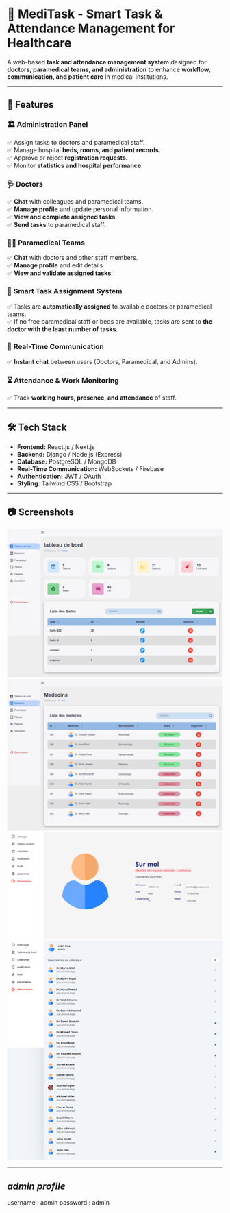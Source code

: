 # 🏥 MediTask - Smart Task & Attendance Management for Healthcare  

A web-based **task and attendance management system** designed for **doctors, paramedical teams, and administration** to enhance **workflow, communication, and patient care** in medical institutions.  

---

## 🚀 Features  

### 🏛 **Administration Panel**  
✅ Assign tasks to doctors and paramedical staff.  
✅ Manage hospital **beds, rooms, and patient records**.  
✅ Approve or reject **registration requests**.  
✅ Monitor **statistics and hospital performance**.  

### 🩺 **Doctors**  
✅ **Chat** with colleagues and paramedical teams.  
✅ **Manage profile** and update personal information.  
✅ **View and complete assigned tasks**.  
✅ **Send tasks** to paramedical staff.  

### 👨‍⚕️ **Paramedical Teams**  
✅ **Chat** with doctors and other staff members.  
✅ **Manage profile** and edit details.  
✅ **View and validate assigned tasks**.  

### 📌 **Smart Task Assignment System**  
✅ Tasks are **automatically assigned** to available doctors or paramedical teams.  
✅ If no free paramedical staff or beds are available, tasks are sent to **the doctor with the least number of tasks**.  

### 💬 **Real-Time Communication**  
✅ **Instant chat** between users (Doctors, Paramedical, and Admins).  

### ⏳ **Attendance & Work Monitoring**  
✅ Track **working hours, presence, and attendance** of staff.  

---

## 🛠 Tech Stack  

- **Frontend:** React.js / Next.js  
- **Backend:** Django / Node.js (Express)  
- **Database:** PostgreSQL / MongoDB  
- **Real-Time Communication:** WebSockets / Firebase  
- **Authentication:** JWT / OAuth  
- **Styling:** Tailwind CSS / Bootstrap  

---

## 📷 Screenshots  

![Admin Dashboard](images/screenShot/adminS.png)  
![Admin Dashboard](images/screenShot/tablS.png)  
![Doctor Task Management](images/screenShot/profileS.png)  
![Chat](images/screenShot/chattS.png)  

---

## *admin profile*
username : admin
password : admin

